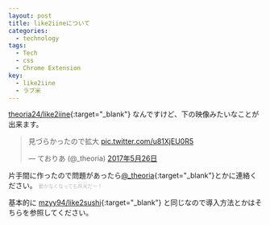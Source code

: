 ```yaml
---
layout: post
title: like2iineについて
categories:
  - technology
tags:
  - Tech
  - css
  - Chrome Extension
key:
  - like2iine
  - ラブ米
---
```

[theoria24/like2iine](https://github.com/theoria24/like2iine){:target="_blank"} なんですけど、下の映像みたいなことが出来ます。

<blockquote class="twitter-video" data-lang="ja"><p lang="ja" dir="ltr">見づらかったので拡大 <a href="https://t.co/u81XjEU0R5">pic.twitter.com/u81XjEU0R5</a></p>&mdash; ておりあ (@_theoria) <a href="https://twitter.com/_theoria/status/868010826157838336">2017年5月26日</a></blockquote>
<script async src="//platform.twitter.com/widgets.js" charset="utf-8"></script>

片手間に作ったので問題があったら[@_theoria](https://twitter.com/_theoria){:target="_blank"}とかに連絡ください。
<span style="color:#bbb;font-size:70%;">動かなくなっても<ruby>丼米<rp>(</rp><rt>ドンマイ</rt><rp>)</rp>だー！</span>

基本的に [mzyy94/like2sushi](https://github.com/mzyy94/like2sushi){:target="_blank"} と同じなので導入方法とかはそちらを参照してください。
